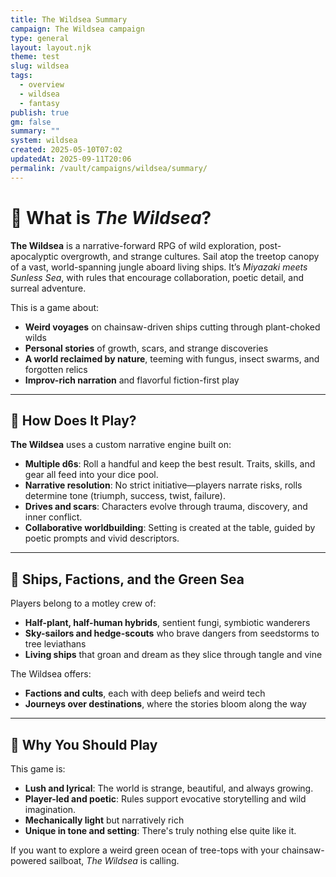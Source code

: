 ```yaml
---
title: The Wildsea Summary
campaign: The Wildsea campaign
type: general
layout: layout.njk
theme: test
slug: wildsea
tags:
  - overview
  - wildsea
  - fantasy
publish: true
gm: false
summary: ""
system: wildsea
created: 2025-05-10T07:02
updatedAt: 2025-09-11T20:06
permalink: /vault/campaigns/wildsea/summary/
---
```


# 🌿 What is *The Wildsea*?

**The Wildsea** is a narrative-forward RPG of wild exploration, post-apocalyptic overgrowth, and strange cultures. Sail atop the treetop canopy of a vast, world-spanning jungle aboard living ships. It’s *Miyazaki meets Sunless Sea*, with rules that encourage collaboration, poetic detail, and surreal adventure.

This is a game about:
- **Weird voyages** on chainsaw-driven ships cutting through plant-choked wilds
- **Personal stories** of growth, scars, and strange discoveries
- **A world reclaimed by nature**, teeming with fungus, insect swarms, and forgotten relics
- **Improv-rich narration** and flavorful fiction-first play

---

## 🎲 How Does It Play?

**The Wildsea** uses a custom narrative engine built on:
- **Multiple d6s**: Roll a handful and keep the best result. Traits, skills, and gear all feed into your dice pool.
- **Narrative resolution**: No strict initiative—players narrate risks, rolls determine tone (triumph, success, twist, failure).
- **Drives and scars**: Characters evolve through trauma, discovery, and inner conflict.
- **Collaborative worldbuilding**: Setting is created at the table, guided by poetic prompts and vivid descriptors.

---

## 🌱 Ships, Factions, and the Green Sea

Players belong to a motley crew of:
- **Half-plant, half-human hybrids**, sentient fungi, symbiotic wanderers
- **Sky-sailors and hedge-scouts** who brave dangers from seedstorms to tree leviathans
- **Living ships** that groan and dream as they slice through tangle and vine

The Wildsea offers:
- **Factions and cults**, each with deep beliefs and weird tech
- **Journeys over destinations**, where the stories bloom along the way

---

## 🍃 Why You Should Play

This game is:
- **Lush and lyrical**: The world is strange, beautiful, and always growing.
- **Player-led and poetic**: Rules support evocative storytelling and wild imagination.
- **Mechanically light** but narratively rich
- **Unique in tone and setting**: There's truly nothing else quite like it.

If you want to explore a weird green ocean of tree-tops with your chainsaw-powered sailboat, *The Wildsea* is calling.
